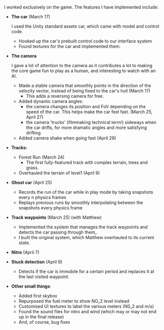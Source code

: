 I worked exclusively on the game. The features I have implemented include:
 
* __The car__ (March 17)
    
    I used the Unity standard assets car, which came with model and control code.
    * Hooked up the car's prebuilt control code to our interface system
    * Found textures for the car and implemented them.


* __The camera__

    I gave a lot of attention to the camera as it contributes a lot to making the core game fun to play as a human, and interesting to watch with an AI.
    * Made a stable camera that smoothly points in the direction of the velocity vector, instead of being fixed to the car's hull (March 17)
        * This adds a reversing camera for free.
    * Added dynamic camera angles:
        * the camera changes its position and FoV depending on the speed of the car. This helps make the car feel fast. (March 25, April 27)
        * the camera 'trucks' (filmmaking technical term!) sideways when the car drifts, for more dramatic angles and more satisfying drifting
    * Added camera shake when going fast (April 29)
 
* __Tracks:__
    * Forest Run (March 24)
        * The first fully-featured track with complex terrain, trees and grass.
    * Overhauled the terrain of level1 (April 9)
    
* __Ghost car__ (April 25)
    * Records the run of the car while in play mode by taking snapshots every n physics frames
    * Replays previous runs by smoothly interpolating between the snapshots every physics frame
    
* __Track waypoints__ (March 25) (with Matthew)
    * Implemented the system that manages the track waypoints and detects the car passing through them,.
    * I built the original system, which Matthew overhauled to its current state.
    
* __Nitro__ (April 7)

* __Stuck detection__ (April 9)
    * Detects if the car is immobile for a certain period and replaces it at the last visited waypoint.
 
* __Other small things__:
    * Added first skybox
    * Repurposed the fuel meter to show NO_2 level instead
    * Customised UI textures to label the various meters (N0_2 and m/s)
    * Found the sound files for nitro and wind (which may or may not end up in the final release)
    * And, of course, bug fixes
    

